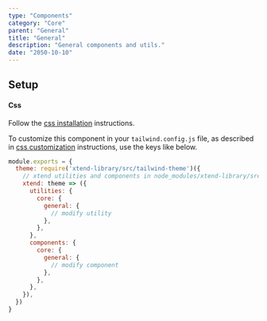 ```yaml
---
type: "Components"
category: "Core"
parent: "General"
title: "General"
description: "General components and utils."
date: "2050-10-10"
---
```


## Setup

#### Css

Follow the [css installation](/introduction/getting-started/setup#css-installation) instructions.

To customize this component in your `tailwind.config.js` file, as described in [css customization](/introduction/getting-started/setup#css-customization) instructions, use the keys like below.

```jsx
module.exports = {
  theme: require('xtend-library/src/tailwind-theme')({
    // xtend utilities and components in node_modules/xtend-library/src/tailwind-xtend.js
    xtend: theme => ({
      utilities: {
        core: {
          general: {
            // modify utility
          },
        },
      },
      components: {
        core: {
          general: {
            // modify component
          },
        },
      },
    }),
  })
}
```
